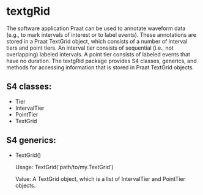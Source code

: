 # textgRid

The software application Praat can be used to annotate waveform data
(e.g., to mark intervals of interest or to label events).
These annotations are stored in a Praat TextGrid object, which consists of
a number of interval tiers and point tiers. An interval tier consists of
sequential (i.e., not overlapping) labeled intervals. A point tier consists
of labeled events that have no duration. The textgRid package provides 
S4 classes, generics, and methods for accessing information that is stored
in Praat TextGrid objects.

## S4 classes:

* Tier
* IntervalTier
* PointTier
* TextGrid

## S4 generics:

* TextGrid()

  Usage: TextGrid('path/to/my.TextGrid')

  Value: A TextGrid object, which is a list of IntervalTier and PointTier objects.
